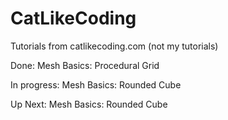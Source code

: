 # CatLikeCoding
Tutorials from catlikecoding.com (not my tutorials)

Done: Mesh Basics: Procedural Grid

In progress: Mesh Basics: Rounded Cube

Up Next: Mesh Basics: Rounded Cube

